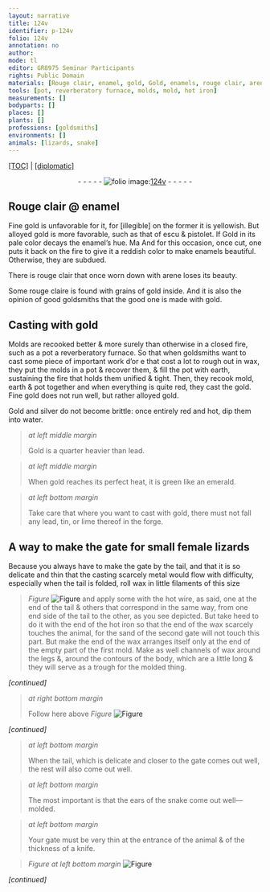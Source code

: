```yaml
---
layout: narrative
title: 124v
identifier: p-124v
folio: 124v
annotation: no
author:
mode: tl
editor: GR8975 Seminar Participants
rights: Public Domain
materials: [Rouge clair, enamel, gold, Gold, enamels, rouge clair, arene, rouge claire, or, earth, silver, water, lead, emerald, tin, lime, wax, wire]
tools: [pot, reverberatory furnace, molds, mold, hot iron]
measurements: []
bodyparts: []
places: []
plants: []
professions: [goldsmiths]
environments: []
animals: [lizards, snake]
---
```


<p><a href="{{ site.baseurl }}/translation/">[TOC]</a> | <a href="{{ site.baseurl }}/texts/p-124v_tc/" target="_blank">[diplomatic]</a></p><div class="folio" align="center">- - - - - <a href="http://gallica.bnf.fr/ark:/12148/btv1b10500001g/f254.image" target="_blank"><img src="https://cu-mkp.github.io/2017-workshop-edition/assets/photo-icon.png" alt="folio image: " style="display:inline-block; margin-bottom:-3px;"/>124v</a> - - - - - </div>  
  

## <span class="m">Rouge clair</span> @ <span class="add"><span class="m">enamel</span></span>

 
Fine <span class="m">gold</span> is unfavorable for it, for <span class="del">[illegible]</span> on the former it is yellowish. But alloyed <span class="m">gold</span> is more favorable, such as that of <span class="cn">escu</span> & <span class="cn">pistolet</span>. <span class="del">If</span> <span class="m">Gold</span> in its pale color decays the <span class="m">enamel</span>’s hue. <span class="del">Ma</span> And for this occasion, once cut, one puts it back on the fire to give it a reddish color to make <span class="m">enamels</span> beautiful. Otherwise, they are subdued.
 
There is <span class="m">rouge clair</span> that once worn down with <span class="m">arene</span> loses its beauty.
 
Some <span class="m">rouge claire</span> is found with grains of <span class="m">gold</span> inside. And it is also the opinion of good <span class="pro">goldsmiths</span> that the good one is made with <span class="m">gold</span>.
 
 
  

## Casting with <span class="m">gold</span>

 
Molds are recooked better & more surely than otherwise in a closed fire, such as a <span class="del"><span class="tl">pot</span></span> a <span class="tl">reverberatory furnace</span>. So that when goldsmiths want to cast some piece of important work <span class="del">d’<span class="m">or</span> e</span> that cost a lot to rough out in wax, they put the <span class="tl">molds</span> in a <span class="tl">pot</span> & recover them, & fill the pot with earth, sustaining the fire that holds them unified & tight. Then, they recook <span class="tl">mold</span>, <span class="m">earth</span> & <span class="tl">pot</span> together and when everything is quite red, they cast the <span class="m">gold</span>. Fine <span class="m">gold</span> does not run well, but rather alloyed <span class="m">gold</span>.
 
<span class="m">Gold</span> and <span class="m">silver</span> do not become brittle: once entirely red and hot, dip them into <span class="m">water</span>.
 
> *at left middle margin*
> 
> 
>   <span class="m">Gold</span> is a quarter heavier than <span class="m">lead</span>.
 
> *at left middle margin*
> 
> 
>   When <span class="m">gold</span> reaches its perfect heat, it is green like an <span class="m">emerald</span>.
 
> *at left bottom margin*
> 
> 
>   Take care that where you want to cast with <span class="m">gold</span>, there must not fall any <span class="m">lead</span>, <span class="m">tin</span>, or <span class="m">lime</span> thereof in the forge.
 
 
  

## A way to make the gate for small female <span class="al">lizards</span>

 
Because you always have to make the gate by the tail, and that it is so delicate and thin that the <span class="del">casting scarcely</span> metal would flow with difficulty, especially when the tail is folded, roll <span class="m">wax</span> in little filaments of this size 
> *Figure*
> <a href="https://drive.google.com/open?id=0B9-oNrvWdlO5dWU4UEtpX0hBV0k" target="_blank"><img src="https://cu-mkp.github.io/GR8975-edition/assets/photo-icon.png" alt="Figure" style="display:inline-block; margin-bottom:-3px;"/></a>
 and apply some with the hot <span class="m">wire</span>, as said, one at the end of the tail & others that correspond in the same way, from one <span class="del">end</span> <span class="add">side</span> of the tail to the other, as you see depicted. But take heed to do it with the end of the <span class="tl">hot iron</span> so that the end of the <span class="m">wax</span> scarcely touches the animal, for the sand of the second gate will not touch this part. But make the end of the <span class="m">wax</span> arranges itself only at the end of the empty part of the first mold. Make as well channels of <span class="m">wax</span> around the legs &, around the contours of the body, which are a little long & they will serve as a trough for the molded thing.
 
*[continued]*
 
> *at right bottom margin*
> 
> 
>   <span class="add">Follow here above</span> 
> *Figure*
> <a href="https://drive.google.com/open?id=0B9-oNrvWdlO5STY2ZEpOSXFVWXc" target="_blank"><img src="https://cu-mkp.github.io/GR8975-edition/assets/photo-icon.png" alt="Figure" style="display:inline-block; margin-bottom:-3px;"/></a>
 
 
*[continued]*
 
> *at left bottom margin*
> 
> 
>   When the tail, which is delicate and closer to the gate comes out well, the rest will also come out well.
 
> *at left bottom margin*
> 
> 
>   The most important is that the ears of the <span class="al">snake</span> come out well—molded.
 
> *at left bottom margin*
> 
> 
>   Your gate must be very thin at the entrance of the animal & of the thickness of a knife.
 
> *Figure*
> *at left bottom margin*
> <a href="https://drive.google.com/open?id=0B9-oNrvWdlO5aGQ0OTFCTklrQ0k" target="_blank"><img src="https://cu-mkp.github.io/GR8975-edition/assets/photo-icon.png" alt="Figure" style="display:inline-block; margin-bottom:-3px;"/></a>
 
*[continued]*
 
